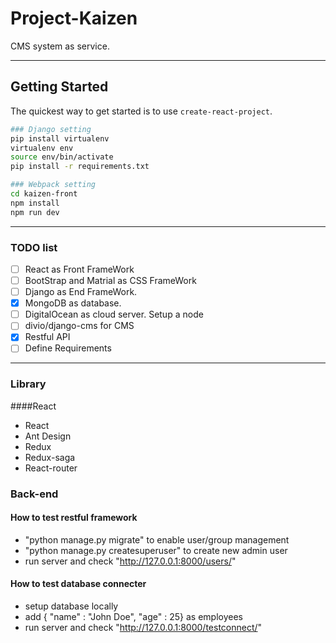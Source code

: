 # Project-Kaizen
CMS system as service.

------

## Getting Started

The quickest way to get started is to use `create-react-project`.

```sh
### Django setting
pip install virtualenv
virtualenv env
source env/bin/activate
pip install -r requirements.txt
```

```sh
### Webpack setting
cd kaizen-front
npm install
npm run dev
```

------
### TODO list
- [ ] React as Front FrameWork  
- [ ] BootStrap and Matrial as CSS FrameWork
- [ ] Django as End FrameWork. 
- [x] MongoDB as database.  
- [ ] DigitalOcean as cloud server. Setup a node
- [ ] divio/django-cms for CMS
- [x] Restful API
- [ ] Define Requirements

------
### Library
####React
- React
- Ant Design
- Redux
- Redux-saga
- React-router

### Back-end
#### How to test restful framework
- "python manage.py migrate" to enable user/group management
- "python manage.py createsuperuser" to create new admin user
- run server and check "http://127.0.0.1:8000/users/"

#### How to test database connecter
- setup database locally
- add { "name" : "John Doe", "age" : 25} as employees
- run server and check "http://127.0.0.1:8000/testconnect/"
